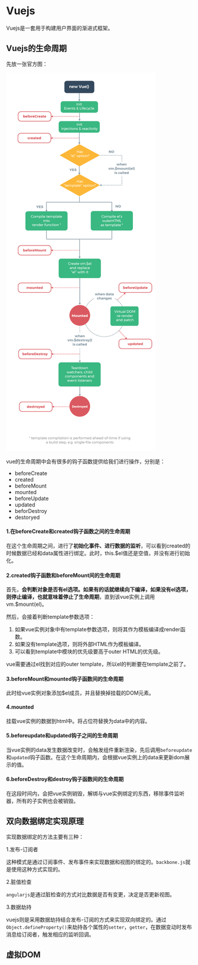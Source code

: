 # Vuejs

Vuejs是一套用于构建用户界面的渐进式框架。

## Vuejs的生命周期

先放一张官方图：

![vue生命周期](../image/vuelife.png)

vue的生命周期中会有很多的钩子函数提供给我们进行操作，分别是：

- beforeCreate
- created
- beforeMount
- mounted
- beforeUpdate
- updated
- beforDestroy
- destoryed

#### 1.在beforeCreate和created钩子函数之间的生命周期

在这个生命周期之间，进行了**初始化事件、进行数据的监听**，可以看到created的时候数据已经和data属性进行绑定。此时，this.$el值还是空值，并没有进行初始化。

#### 2.created钩子函数和beforeMount间的生命周期

首先，**会判断对象是否有el选项。如果有的话就继续向下编译，如果没有el选项，则停止编译，也就意味着停止了生命周期**，直到该vue实例上调用vm.$mount(el)。

然后，会接着判断template参数选项：

1. 如果vue实例对象中有template参数选项，则将其作为模板编译成render函数。
2. 如果没有template选项，则将外部HTML作为模板编译。
3. 可以看到template中模块的优先级要高于outer HTML的优先级。

vue需要通过el找到对应的outer template，所以el的判断要在template之前了。

#### 3.beforeMount和mounted钩子函数间的生命周期

此时给vue实例对象添加$el成员，并且替换掉挂载的DOM元素。

#### 4.mounted

挂载vue实例的数据到html中。将占位符替换为data中的内容。

#### 5.beforeupdate和updated钩子之间的生命周期

当vue实例的data发生数据改变时，会触发组件重新渲染，先后调用`beforeupdate`和`updated`钩子函数。在这个生命周期内，会根据vue实例上的data来更新dom展示的值。

#### 6.beforeDestroy和destroy钩子函数间的生命周期

在这段时间内，会把vue实例销毁，解绑与vue实例绑定的东西，移除事件监听器，所有的子实例也会被销毁。

## 双向数据绑定实现原理

实现数据绑定的方法主要有三种：

1.发布-订阅者

这种模式是通过订阅事件、发布事件来实现数据和视图的绑定的。`backbone.js`就是使用这种方式实现的。

2.脏值检查

`angularjs`是通过脏检查的方式对比数据是否有变更，决定是否更新视图。

3.数据劫持

vuejs则是采用数据劫持结合发布-订阅的方式来实现双向绑定的。通过`Object.defineProperty()`来劫持各个属性的`setter`，`getter`，在数据变动时发布消息给订阅者，触发相应的监听回调。

## 虚拟DOM


